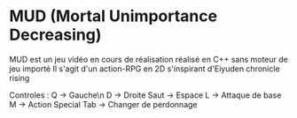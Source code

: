 # MUD (Mortal Unimportance Decreasing)
MUD est un jeu vidéo en cours de réalisation réalisé en C++ sans moteur de jeu importé
Il s'agit d'un action-RPG en 2D s'inspirant d'Eiyuden chronicle rising

Controles :
Q -> Gauche\n
D -> Droite
Saut -> Espace
L -> Attaque de base
M -> Action Special
Tab -> Changer de perdonnage
